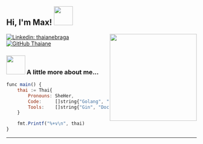 <h2> Hi, I'm Max! <img src="https://media.giphy.com/media/mGcNjsfWAjY5AEZNw6/giphy.gif" width="50"></h2>
<img align='right' src="https://media.tenor.com/a2m-Y3dLmD0AAAAi/mona-github-loading-github.gif" width="230">


[![Linkedin: thaianebraga](https://img.shields.io/badge/-thaianebraga-blue?style=flat-square&logo=Linkedin&logoColor=white&link=https://www.linkedin.com/in/thaianebraga/)](https://www.linkedin.com/in/thaianebraga/)
[![GitHub Thaiane](https://img.shields.io/github/followers/thaiane?label=follow&style=social)](https://github.com/Thaiane)


### <img src="https://media.giphy.com/media/VgCDAzcKvsR6OM0uWg/giphy.gif" width="50"> A little more about me...  

```javascript
func main() {
	thai := Thai{
		Pronouns: SheHer,
		Code:     []string{"Golang", "Javascript", "HTML", "CSS"},
		Tools:    []string{"Gin", "Docker", "Swagger", "CI/CD", "Redis", "Kafka"},
	}

	fmt.Printf("%+v\n", thai)
}
```



---